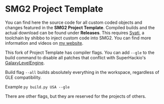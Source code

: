 # SMG2 Project Template
You can find here the source code for all custom coded objects and changes featured in the **SMG2 Project Template**. Compiled builds and the actual download can be found under **Releases**. This requires [Syati](https://github.com/Evanbowl/Syati), a toolchain by shibbo to inject custom code into SMG2.
You can find more information and videos on [my website](https://aurumsmods.com/#project-template).

This fork of Project Template has compiler flags. You can add `--gle` to the build command to disable all patches that conflict with SuperHackio's [GalaxyLevelEngine](https://github.com/SuperHackio/GalaxyLevelEngine).

Build flag `--all` builds absolutely everything in the workspace, regardless of GLE compatibility.

Example
`py build.py USA --gle`

There are other flags, but they are reserved for the projects of others.
